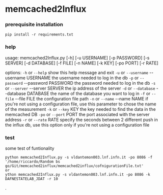 # memcached2Influx

### prerequisite installation

`pip install -r requirements.txt`

### help
usage: memcached2Influx.py [-h] [-u USERNAME] [-p PASSWORD] [-s SERVER] [-d DATABASE]
                           [-f FILE] [-n NAME] [-k KEY] [-po PORT] [-r RATE]

options:
  `-h` or `--help`	show this help message and exit
  `-u` or `--username` --username USERNAME
                        the username needed to log in the db
  `-p` or `--password` --password PASSWORD
                        the password needed to log in the db
  `-s` or `--server` --server SERVER
                        the ip address of the server
  `-d` or `--database` --database DATABASE
                        the name of the database you want to log in
  `-f` or `--file` --file FILE  the configuration file path
  `-n` or `--name` --name NAME  if you're not using a configuration file, use this parameter to
                        chose the name of the measurement
  `-k` or `--key` KEY     the key needed to find the data in the memcached DB
  `-po` or `--port` PORT	the port associated with the server address
  `-r` or `--rate` RATE  specify the seconds between 2 different push in the influx db,
                        use this option only if you're not using a configuration file

### test
some test of funtionality
```
python memcached2Influx.py -s vldantemon003.lnf.infn.it -po 8086 -f '/home/riccardo/Random bs go/Git/memcached2influx/memcached2influx/cofnigurationFile.txt' 
or
ython memcached2Influx.py -s vldantemon003.lnf.infn.it -po 8086 -k DAFNESTATELAB_JDAT -r 10
```

.